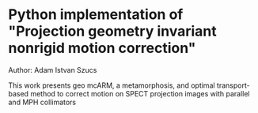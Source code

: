 # Python implementation of "Projection geometry invariant nonrigid motion correction"

Author: Adam Istvan Szucs

This work presents geo mcARM, a metamorphosis, and optimal transport-based method to correct motion on SPECT projection images with parallel and MPH collimators